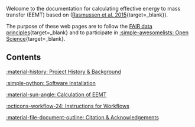 Welcome to the documentation for calculating effective energy to mass transfer (EEMT) based on ([Rasmussen et al. 2015]( https://doi.org/10.2136/vzj2014.07.0102){target=_blank}).

The purpose of these web pages are to follow the [FAIR data principles](https://www.go-fair.org/fair-principles/){target=_blank} and to participate in [:simple-awesomelists: Open Science](https://tyson-swetnam.github.io/awesome-open-science/){target=_blank}.

## Contents

[:material-history: Project History & Background](background.md)

[:simple-python: Software Installation](installation.md)

[:material-sun-angle: Calculation of EEMT](eemt.md)

[:octicons-workflow-24: Instructions for Workflows](instructions.md)

[:material-file-document-outline: Citation & Acknowledgements](citation.md)
